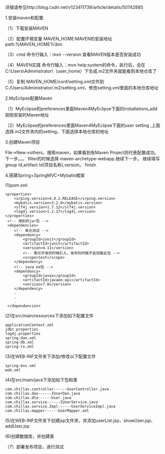 详细请参见http://blog.csdn.net/v123411739/article/details/50742885

1.安装maven和配置

（1）下载安装MAVEN

（2）配置环境变量  MAVEN_HOME:MAVEN的安装地址
                path:%MAVEN_HOME%\bin
                
（3）cmd 命令行输入：mvn --version 查看MAVEN版本是否安装成功

（4）MAVEN实践  命令行输入：mvn help:system的命令，执行后，会在C:\Users\Administrator\（user_home）下生成.m2文件夹就能看到本地仓库了

（5）复制 MAVEN_HOME/conf/setting.xml文件到C:/Users/Administrator/.m2/setting.xml，修改setting.xml里面的本地仓库地址

2.MyEclipse配置Maven

（1）MyEclipse的preferences里面Maven4MyEclipse下面的installations,add刚刚安装的Maven地址

（2）MyEclipse的preferences里面Maven4MyEclipse下面的user setting ,上面选择.m2文件夹内的setting，下面选择本地仓库的地址

3.创建Maven项目

  File->New->others，搜索maven，如果看到有Maven Project则代表配置成功。
  下一步。。。
  filter的时候选择 maven-archetype-webapp.继续下一步。
  继续填写group Id,artifact Id(项目名称),version。
  finish
  
4.搭建Spring+SpringMVC+Mybatis框架

(1)pom.xml

  <!-- 用来设置版本号 -->  
    <properties>  
        <srping.version>4.0.2.RELEASE</srping.version>  
        <mybatis.version>3.2.8</mybatis.version>  
        <slf4j.version>1.7.12</slf4j.version>  
        <log4j.version>1.2.17</log4j.version>  
    </properties>
     <!-- 用到的jar包 -->
     <dependencies>  
        <!-- 单元测试 -->  
        <dependency>  
            <groupId>junit</groupId>  
            <artifactId>junit</artifactId>  
            <version>4.11</version>  
            <!-- 表示开发的时候引入，发布的时候不会加载此包 -->  
            <scope>test</scope>  
        </dependency>  
        <!-- java ee包 -->  
        <dependency>  
            <groupId>javax</groupId>  
            <artifactId>javaee-api</artifactId>  
            <version>7.0</version>  
        </dependency>  
        .
        .
        .
     </dependencies> 
     
(2)在src/main/resources下添加如下配置文件

    applicationContext.xml
    jdbc.properties
    log4j.properties
    spring-dao.xml
    spring-db.xml
    spring-tx.xml
    
(3)在WEB-INF文件夹下添加/修改以下配置文件

    spring-mvc.xml
    web.xml
    
(4)在src/main/java下添加如下包和类

    com.chillax.controller------UserController.java
    com.chillax.dao------IUserDao.java
    com.chillax.dto------User.java
    com.chillax.service------IUserService.java
    com.chillax.service.Impl------UserServiceImpl.java
    com.chillax.mapper------UserMapper.xml

(5)在WEB-INF文件夹下创建jsp文件夹，并添加userList.jsp，showUser.jsp、addUser.jsp

(6)创建数据库，并创建表

（7）部署发布项目，进行测试
     




